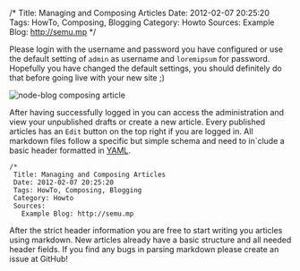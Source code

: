 /*
 Title: Managing and Composing Articles
 Date: 2012-02-07 20:25:20
 Tags: HowTo, Composing, Blogging
 Category: Howto
 Sources: 
   Example Blog: http://semu.mp
*/

Please login with the username and password you have configured or use the default setting of `admin` as username and `loremipsum` for password. Hopefully you have changed the default settings, you should definitely do that before going live with your new site ;)

![node-blog composing article](/screenshots/compose.jpeg)

After having successfully logged in you can access the administration and view your unpublished drafts or create a new article. Every published articles has an `Edit` button on the top right if you are logged in. All markdown files follow a specific but simple schema and need to in`clude a basic header formatted in [YAML](http://www.yaml.de/).

    /*
     Title: Managing and Composing Articles
     Date: 2012-02-07 20:25:20
     Tags: HowTo, Composing, Blogging
     Category: Howto
     Sources: 
       Example Blog: http://semu.mp
    

After the strict header information you are free to start writing you articles using markdown. New articles already have a basic structure and all needed header fields. If you find any bugs in parsing markdown please create an issue at GitHub!